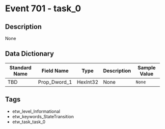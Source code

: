 # Event 701 - task_0

## Description
None

## Data Dictionary
|Standard Name|Field Name|Type|Description|Sample Value|
|---|---|---|---|---|
|TBD|Prop_Dword_1|HexInt32|None|`None`|

## Tags
* etw_level_Informational
* etw_keywords_StateTransition
* etw_task_task_0